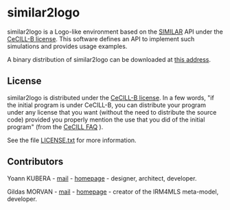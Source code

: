 # similar2logo

similar2logo is a Logo-like environment based on the [SIMILAR](http://www.lgi2a.univ-artois.fr/~morvan/similar.html) API under the [CeCILL-B license](http://cecill.info). 
This software defines an API to implement such simulations and provides usage examples.

A binary distribution of similar2logo can be downloaded at [this address](http://www.lgi2a.univ-artois.fr/~morvan/similar.html).

## License

similar2logo is distributed under the [CeCILL-B license](http://cecill.info). In a few words, "if the initial program is under CeCILL-B, you can distribute your program under any license that you want (without the need to distribute the source code) provided you properly mention the use that you did of the initial program" (from the [CeCILL FAQ](http://www.cecill.info/faq.en.html#differences) ).

See the file  [LICENSE.txt](https://forge.univ-artois.fr/yoann.kubera/similar/blob/master/LICENSE.txt) for more information. 

## Contributors

Yoann KUBERA - [mail](mailto:yoann.kubera@gmail.com) - [homepage](http://yoannkubera.net/) - designer, architect, developer.

Gildas MORVAN - [mail](mailto:gildas.morvan@univ-artois.fr) - [homepage](http://www.lgi2a.univ-artois.fr/~morvan/) - creator of the IRM4MLS meta-model, developer.
